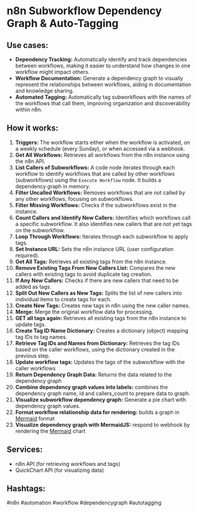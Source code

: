 # n8n Subworkflow Dependency Graph & Auto-Tagging

## Use cases:

- **Dependency Tracking:** Automatically identify and track dependencies between workflows, making it easier to understand how changes in one workflow might impact others.
- **Workflow Documentation:** Generate a dependency graph to visually represent the relationships between workflows, aiding in documentation and knowledge sharing.
- **Automated Tagging:** Automatically tag subworkflows with the names of the workflows that call them, improving organization and discoverability within n8n.

## How it works:

1.  **Triggers:** The workflow starts either when the workflow is activated, on a weekly schedule (every Sunday), or when accessed via a webhook.
2.  **Get All Workflows:** Retrieves all workflows from the n8n instance using the n8n API.
3.  **List Callers of Subworkflows:** A code node iterates through each workflow to identify workflows that are called by other workflows (subworkflows) using the `Execute Workflow` node. It builds a dependency graph in memory.
4.  **Filter Uncalled Workflows:** Removes workflows that are not called by any other workflows, focusing on subworkflows.
5.  **Filter Missing Workflows:** Checks if the subworkflows exist in the instance.
6.  **Count Callers and Identify New Callers:** Identifies which workflows call a specific subworkflow. It also identifies new callers that are not yet tags on the subworkflow.
7.  **Loop Through Workflows:** Iterates through each subworkflow to apply tags.
8.  **Set Instance URL:** Sets the n8n instance URL (user configuration required).
9.  **Get All Tags:** Retrieves all existing tags from the n8n instance.
10. **Remove Existing Tags From New Callers List:** Compares the new callers with existing tags to avoid duplicate tag creation.
11. **If Any New Callers:** Checks if there are new callers that need to be added as tags.
12. **Split Out New Callers as New Tags:** Splits the list of new callers into individual items to create tags for each.
13. **Create New Tags:** Creates new tags in n8n using the new caller names.
14. **Merge:** Merge the original workflow data for processing.
15. **GET all tags again:** Retrieves all existing tags from the n8n instance to update tags.
16. **Create Tag ID:Name Dictionary:** Creates a dictionary (object) mapping tag IDs to tag names.
17. **Retrieve Tag IDs and Names from Dictionary:** Retrieves the tag IDs based on the caller workflows, using the dictionary created in the previous step.
18. **Update workflow tags:** Updates the tags of the subworkflow with the caller workflows
19.  **Return Dependency Graph Data:** Returns the data related to the dependency graph
20. **Combine dependency graph values into labels:** combines the dependency graph name, id and callers_count to prepare data to graph.
21. **Visualize subworkflow dependency graph:** Generate a pie chart with dependency graph values.
22. **Format workflow relationship data for rendering:** builds a graph in [Mermaid](https://mermaid.js.org/) format
23. **Visualize dependency graph with MermaidJS:** respond to webhook by rendering the [Mermaid](https://mermaid.js.org/) chart

## Services:

-   n8n API (for retrieving workflows and tags)
-   QuickChart API (for visualizing data)

## Hashtags:

#n8n #automation #workflow #dependencygraph #autotagging
